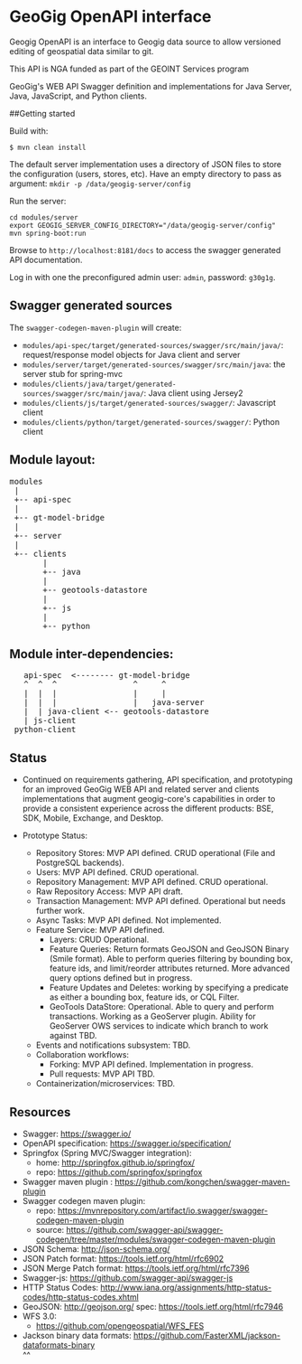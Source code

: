 # GeoGig OpenAPI interface

Geogig OpenAPI is an interface to Geogig data source to allow versioned editing of geospatial data similar to git.

This API is NGA funded as part of the GEOINT Services program


GeoGig's WEB API Swagger definition and implementations for Java Server, Java, JavaScript, and Python clients.

##Getting started

Build with:
```shell
$ mvn clean install
```

The default server implementation uses a directory of JSON files to store the configuration (users, stores, etc).
Have an empty directory to pass as argument: `mkdir -p /data/geogig-server/config`

Run the server:
```
cd modules/server
export GEOGIG_SERVER_CONFIG_DIRECTORY="/data/geogig-server/config"
mvn spring-boot:run
```
Browse to `http://localhost:8181/docs` to access the swagger generated API documentation.

Log in with one the preconfigured admin user: `admin`, password: `g30g1g`.

## Swagger generated sources

The `swagger-codegen-maven-plugin` will create:

* `modules/api-spec/target/generated-sources/swagger/src/main/java/`: request/response model objects for Java client and server
* `modules/server/target/generated-sources/swagger/src/main/java`: the server stub for spring-mvc
* `modules/clients/java/target/generated-sources/swagger/src/main/java/`: Java client using Jersey2 
* `modules/clients/js/target/generated-sources/swagger/`: Javascript client
* `modules/clients/python/target/generated-sources/swagger/`: Python client

## Module layout:

<pre>
modules
 |
 +-- api-spec
 |
 +-- gt-model-bridge
 |
 +-- server
 |
 +-- clients
       |
       +-- java
       |
       +-- geotools-datastore
       |
       +-- js
       |
       +-- python
</pre>

## Module inter-dependencies:

<pre>
   api-spec  <-------- gt-model-bridge 
   ^  ^  ^                ^     ^
   |  |  |                |     |
   |  |  |                |   java-server
   |  | java-client <-- geotools-datastore
   | js-client    
 python-client
</pre>

## Status

* Continued on requirements gathering, API specification, and prototyping for an improved GeoGig WEB API and related server and clients implementations that augment geogig-core's capabilities in order to provide a consistent experience across the different products: BSE, SDK, Mobile, Exchange, and Desktop.

* Prototype Status:
	* Repository Stores: MVP API defined. CRUD operational (File and PostgreSQL backends). 
	* Users: MVP API defined. CRUD operational. 
	* Repository Management: MVP API defined. CRUD operational.
	* Raw Repository Access: MVP API draft. 
	* Transaction Management: MVP API defined. Operational but needs further work.
	* Async Tasks: MVP API defined. Not implemented.
	* Feature Service: MVP API defined.
		* Layers: CRUD Operational.
		* Feature Queries: Return formats GeoJSON and GeoJSON Binary (Smile format). Able to perform queries filtering by bounding box, feature ids, and limit/reorder attributes returned. More advanced query options defined but in progress.
		* Feature Updates and Deletes: working by specifying a predicate as either a bounding box, feature ids, or CQL Filter.
		* GeoTools DataStore: Operational. Able to query and perform transactions. Working as a GeoServer plugin. Ability for GeoServer OWS services to indicate which branch to work against TBD.
	* Events and notifications subsystem: TBD.
	* Collaboration workflows:
		* Forking: MVP API defined. Implementation in progress.
		* Pull requests: MVP API TBD.
	* Containerization/microservices:  TBD.
	 


## Resources

* Swagger: <https://swagger.io/>
* OpenAPI specification: <https://swagger.io/specification/>
* Springfox (Spring MVC/Swagger integration): 
	* home: <http://springfox.github.io/springfox/>
	* repo: <https://github.com/springfox/springfox>
* Swagger maven plugin : <https://github.com/kongchen/swagger-maven-plugin>
* Swagger codegen maven plugin:
	* repo: <https://mvnrepository.com/artifact/io.swagger/swagger-codegen-maven-plugin>
	* source: <https://github.com/swagger-api/swagger-codegen/tree/master/modules/swagger-codegen-maven-plugin>
* JSON Schema: <http://json-schema.org/>
* JSON Patch format: <https://tools.ietf.org/html/rfc6902>
* JSON Merge Patch format: <https://tools.ietf.org/html/rfc7396>
* Swagger-js: <https://github.com/swagger-api/swagger-js>
* HTTP Status Codes: <http://www.iana.org/assignments/http-status-codes/http-status-codes.xhtml>
* GeoJSON: <http://geojson.org/> spec: <https://tools.ietf.org/html/rfc7946>
* WFS 3.0:
	* <https://github.com/opengeospatial/WFS_FES>	
* Jackson binary data formats: <https://github.com/FasterXML/jackson-dataformats-binary>	
^^
